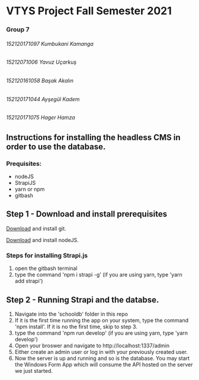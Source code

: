 # VTYS Project Fall Semester 2021

### Group 7

###### 152120171097 Kumbukani Kamanga

###### 15212071006 Yavuz Uçarkuş

###### 152120161058 Başak Akalın

###### 152120171044 Ayşegül Kadem

###### 152120171075 Hager Hamza

## Instructions for installing the headless CMS in order to use the database.

### Prequisites:

- nodeJS
- StrapiJS
- yarn or npm
- gitbash

## Step 1 - Download and install prerequisites

[Download](https://git-scm.com/downloads) and install git.

[Download](https://nodejs.org/en/download/) and install nodeJS.

### Steps for installing Strapi.js

1. open the gitbash terminal
2. type the command 'npm i strapi -g' (if you are using yarn, type 'yarn add strapi')

## Step 2 - Running Strapi and the databse.

1. Navigate into the 'schooldb' folder in this repo
2. If it is the first time running the app on your system, type the command 'npm install'. If it is no the first time, skip to step 3.
3. type the command 'npm run develop' (if you are using yarn, type 'yarn develop')
4. Open your broswer and navigate to http://localhost:1337/admin
5. Either create an admin user or log in with your previously created user.
6. Now the server is up and running and so is the database. You may start the Windows Form App which will consume the API hosted on the server we just started.
